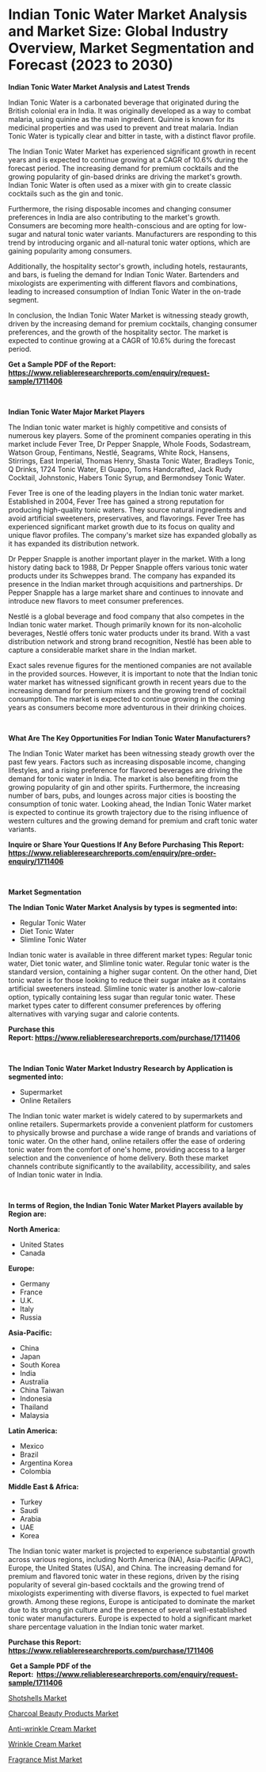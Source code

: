 <p><h1>Indian Tonic Water Market Analysis and Market Size: Global Industry Overview, Market Segmentation and Forecast (2023 to 2030)</h1></p><p><strong>Indian Tonic Water Market Analysis and Latest Trends</strong></p>
<p><p>Indian Tonic Water is a carbonated beverage that originated during the British colonial era in India. It was originally developed as a way to combat malaria, using quinine as the main ingredient. Quinine is known for its medicinal properties and was used to prevent and treat malaria. Indian Tonic Water is typically clear and bitter in taste, with a distinct flavor profile.</p><p>The Indian Tonic Water Market has experienced significant growth in recent years and is expected to continue growing at a CAGR of 10.6% during the forecast period. The increasing demand for premium cocktails and the growing popularity of gin-based drinks are driving the market's growth. Indian Tonic Water is often used as a mixer with gin to create classic cocktails such as the gin and tonic.</p><p>Furthermore, the rising disposable incomes and changing consumer preferences in India are also contributing to the market's growth. Consumers are becoming more health-conscious and are opting for low-sugar and natural tonic water variants. Manufacturers are responding to this trend by introducing organic and all-natural tonic water options, which are gaining popularity among consumers.</p><p>Additionally, the hospitality sector's growth, including hotels, restaurants, and bars, is fueling the demand for Indian Tonic Water. Bartenders and mixologists are experimenting with different flavors and combinations, leading to increased consumption of Indian Tonic Water in the on-trade segment.</p><p>In conclusion, the Indian Tonic Water Market is witnessing steady growth, driven by the increasing demand for premium cocktails, changing consumer preferences, and the growth of the hospitality sector. The market is expected to continue growing at a CAGR of 10.6% during the forecast period.</p></p>
<p><strong>Get a Sample PDF of the Report:&nbsp; <a href="https://www.reliableresearchreports.com/enquiry/request-sample/1711406">https://www.reliableresearchreports.com/enquiry/request-sample/1711406</a></strong></p>
<p>&nbsp;</p>
<p><strong>Indian Tonic Water Major Market Players</strong></p>
<p><p>The Indian tonic water market is highly competitive and consists of numerous key players. Some of the prominent companies operating in this market include Fever Tree, Dr Pepper Snapple, Whole Foods, Sodastream, Watson Group, Fentimans, Nestlé, Seagrams, White Rock, Hansens, Stirrings, East Imperial, Thomas Henry, Shasta Tonic Water, Bradleys Tonic, Q Drinks, 1724 Tonic Water, El Guapo, Toms Handcrafted, Jack Rudy Cocktail, Johnstonic, Habers Tonic Syrup, and Bermondsey Tonic Water.</p><p>Fever Tree is one of the leading players in the Indian tonic water market. Established in 2004, Fever Tree has gained a strong reputation for producing high-quality tonic waters. They source natural ingredients and avoid artificial sweeteners, preservatives, and flavorings. Fever Tree has experienced significant market growth due to its focus on quality and unique flavor profiles. The company's market size has expanded globally as it has expanded its distribution network.</p><p>Dr Pepper Snapple is another important player in the market. With a long history dating back to 1988, Dr Pepper Snapple offers various tonic water products under its Schweppes brand. The company has expanded its presence in the Indian market through acquisitions and partnerships. Dr Pepper Snapple has a large market share and continues to innovate and introduce new flavors to meet consumer preferences.</p><p>Nestlé is a global beverage and food company that also competes in the Indian tonic water market. Though primarily known for its non-alcoholic beverages, Nestlé offers tonic water products under its brand. With a vast distribution network and strong brand recognition, Nestlé has been able to capture a considerable market share in the Indian market.</p><p>Exact sales revenue figures for the mentioned companies are not available in the provided sources. However, it is important to note that the Indian tonic water market has witnessed significant growth in recent years due to the increasing demand for premium mixers and the growing trend of cocktail consumption. The market is expected to continue growing in the coming years as consumers become more adventurous in their drinking choices.</p></p>
<p>&nbsp;</p>
<p><strong>What Are The Key Opportunities For Indian Tonic Water Manufacturers?</strong></p>
<p><p>The Indian Tonic Water market has been witnessing steady growth over the past few years. Factors such as increasing disposable income, changing lifestyles, and a rising preference for flavored beverages are driving the demand for tonic water in India. The market is also benefiting from the growing popularity of gin and other spirits. Furthermore, the increasing number of bars, pubs, and lounges across major cities is boosting the consumption of tonic water. Looking ahead, the Indian Tonic Water market is expected to continue its growth trajectory due to the rising influence of western cultures and the growing demand for premium and craft tonic water variants.</p></p>
<p><strong>Inquire or Share Your Questions If Any Before Purchasing This Report: <a href="https://www.reliableresearchreports.com/enquiry/pre-order-enquiry/1711406">https://www.reliableresearchreports.com/enquiry/pre-order-enquiry/1711406</a></strong></p>
<p>&nbsp;</p>
<p><strong>Market Segmentation</strong></p>
<p><strong>The Indian Tonic Water Market Analysis by types is segmented into:</strong></p>
<p><ul><li>Regular Tonic Water</li><li>Diet Tonic Water</li><li>Slimline Tonic Water</li></ul></p>
<p><p>Indian tonic water is available in three different market types: Regular tonic water, Diet tonic water, and Slimline tonic water. Regular tonic water is the standard version, containing a higher sugar content. On the other hand, Diet tonic water is for those looking to reduce their sugar intake as it contains artificial sweeteners instead. Slimline tonic water is another low-calorie option, typically containing less sugar than regular tonic water. These market types cater to different consumer preferences by offering alternatives with varying sugar and calorie contents.</p></p>
<p><strong>Purchase this Report:&nbsp;<a href="https://www.reliableresearchreports.com/purchase/1711406">https://www.reliableresearchreports.com/purchase/1711406</a></strong></p>
<p>&nbsp;</p>
<p><strong>The Indian Tonic Water Market Industry Research by Application is segmented into:</strong></p>
<p><ul><li>Supermarket</li><li>Online Retailers</li></ul></p>
<p><p>The Indian tonic water market is widely catered to by supermarkets and online retailers. Supermarkets provide a convenient platform for customers to physically browse and purchase a wide range of brands and variations of tonic water. On the other hand, online retailers offer the ease of ordering tonic water from the comfort of one's home, providing access to a larger selection and the convenience of home delivery. Both these market channels contribute significantly to the availability, accessibility, and sales of Indian tonic water in India.</p></p>
<p>&nbsp;</p>
<p><strong>In terms of Region, the Indian Tonic Water Market Players available by Region are:</strong></p>
<p>
    <p> <strong> North America: </strong>
        <ul>
            <li>United States</li>
            <li>Canada</li>
        </ul>
        </p> 
    <p> <strong> Europe: </strong>
        <ul>
            <li>Germany</li>
            <li>France</li>
            <li>U.K.</li>
            <li>Italy</li>
            <li>Russia</li>
        </ul>
        </p> 
    <p> <strong> Asia-Pacific: </strong>
        <ul>
            <li>China</li>
            <li>Japan</li>
            <li>South Korea</li>
            <li>India</li>
            <li>Australia</li>
            <li>China Taiwan</li>
            <li>Indonesia</li>
            <li>Thailand</li>
            <li>Malaysia</li>
        </ul>
        </p> 
    <p> <strong> Latin America: </strong>
        <ul>
            <li>Mexico</li>
            <li>Brazil</li>
            <li>Argentina Korea</li>
            <li>Colombia</li>
        </ul>
        </p> 
    <p> <strong> Middle East & Africa: </strong>
        <ul>
            <li>Turkey</li>
            <li>Saudi</li>
            <li>Arabia</li>
            <li>UAE</li>
            <li>Korea</li>
        </ul>
    </p>
    </p>
<p><p>The Indian tonic water market is projected to experience substantial growth across various regions, including North America (NA), Asia-Pacific (APAC), Europe, the United States (USA), and China. The increasing demand for premium and flavored tonic water in these regions, driven by the rising popularity of several gin-based cocktails and the growing trend of mixologists experimenting with diverse flavors, is expected to fuel market growth. Among these regions, Europe is anticipated to dominate the market due to its strong gin culture and the presence of several well-established tonic water manufacturers. Europe is expected to hold a significant market share percentage valuation in the Indian tonic water market.</p></p>
<p><strong>Purchase this Report: <a href="https://www.reliableresearchreports.com/purchase/1711406">https://www.reliableresearchreports.com/purchase/1711406</a></strong></p>
<p>&nbsp;<strong>Get a Sample PDF of the Report:&nbsp;&nbsp;<a href="https://www.reliableresearchreports.com/enquiry/request-sample/1711406">https://www.reliableresearchreports.com/enquiry/request-sample/1711406</a></strong></p>
<p><strong></strong></p>
<p><p><a href="https://medium.com/@audieyost1952/shotshells-market-research-report-its-history-and-forecast-2023-to-2030-574f175c7f2f">Shotshells Market</a></p><p><a href="https://medium.com/@theomorar2000/charcoal-beauty-products-market-furnishes-information-on-market-share-market-trends-and-market-ff554b7acd73">Charcoal Beauty Products Market</a></p><p><a href="https://medium.com/@kaceyrath/anti-wrinkle-cream-market-trends-forecast-and-competitive-analysis-to-2030-dea74e444950">Anti-wrinkle Cream Market</a></p><p><a href="https://medium.com/@zoeyjohns1903/wrinkle-cream-market-the-key-to-successful-business-strategy-forecast-till-2030-f2c422803d91">Wrinkle Cream Market</a></p><p><a href="https://medium.com/@tonikuhic/fragrance-mist-market-size-cagr-trends-2024-2030-2cadf4fade0f">Fragrance Mist Market</a></p></p>